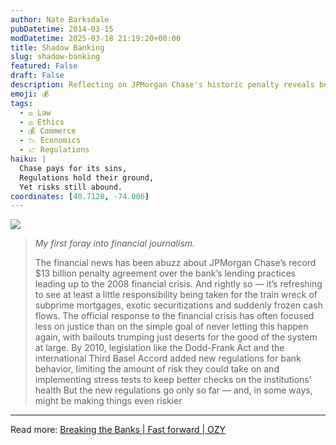 ```yaml
---
author: Nate Barksdale
pubDatetime: 2014-03-15
modDatetime: 2025-03-18 21:19:20+00:00
title: Shadow Banking
slug: shadow-banking
featured: False
draft: False
description: Reflecting on JPMorgan Chase's historic penalty reveals both accountability and the limitations of new financial regulations.
emoji: 💰
tags:
  - ⚖️ Law
  - ⚖️ Ethics
  - 💰 Commerce
  - 📉 Economics
  - 📈 Regulations
haiku: |
  Chase pays for its sins,  
  Regulations hold their ground,  
  Yet risks still abound.
coordinates: [40.7128, -74.006]
---
```


[![](@assets/images/ozy.png)](http://www.ozy.com)

> _My first foray into financial journalism._
>
> The financial news has been abuzz about JPMorgan Chase’s record $13 billion penalty agreement over the bank’s lending practices leading up to the 2008 financial crisis. And rightly so — it’s refreshing to see at least a little responsibility being taken for the train wreck of subprime mortgages, exotic securitizations and suddenly frozen cash flows. The official response to the financial crisis has often focused less on justice than on the simple goal of never letting this happen again, with bailouts trumping just deserts for the good of the system at large. By 2010, legislation like the Dodd-Frank Act and the international Third Basel Accord added new regulations for bank behavior, limiting the amount of risk they could take on and implementing stress tests to keep better checks on the institutions’ health
> But the new regulations go only so far — and, in some ways, might be making things even riskier

---

Read more: [Breaking the Banks | Fast forward | OZY](http://web.archive.org/web/20150406044941/http://www.ozy.com/fast-forward/breaking-the-banks/3402.article)
